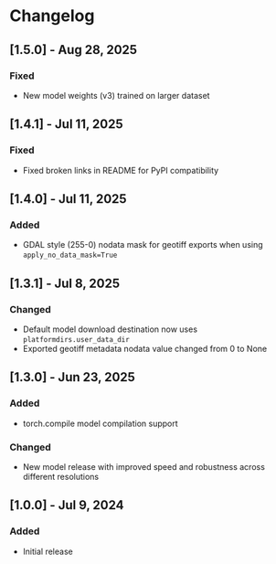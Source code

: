 # Changelog

## [1.5.0] - Aug 28, 2025

### Fixed
- New model weights (v3) trained on larger dataset

## [1.4.1] - Jul 11, 2025

### Fixed
- Fixed broken links in README for PyPI compatibility

## [1.4.0] - Jul 11, 2025

### Added
- GDAL style (255-0) nodata mask for geotiff exports when using `apply_no_data_mask=True`

## [1.3.1] - Jul 8, 2025

### Changed
- Default model download destination now uses `platformdirs.user_data_dir`
- Exported geotiff metadata nodata value changed from 0 to None

## [1.3.0] - Jun 23, 2025

### Added
- torch.compile model compilation support

### Changed
- New model release with improved speed and robustness across different resolutions

## [1.0.0] - Jul 9, 2024

### Added
- Initial release